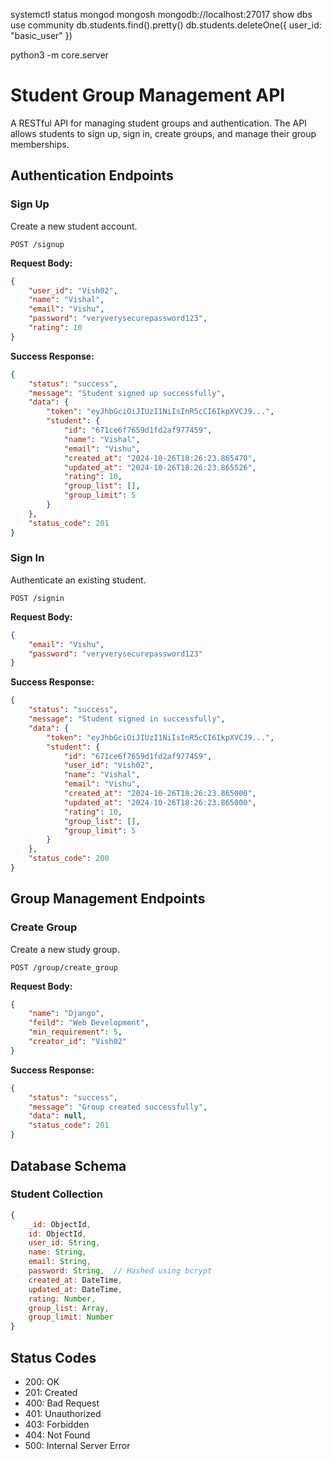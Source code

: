 systemctl status mongod
mongosh mongodb://localhost:27017
show dbs
use community
db.students.find().pretty()
db.students.deleteOne({ user_id: "basic_user" })

python3 -m core.server

# Student Group Management API

A RESTful API for managing student groups and authentication. The API allows students to sign up, sign in, create groups, and manage their group memberships.

## Authentication Endpoints

### Sign Up
Create a new student account.

```http
POST /signup
```

**Request Body:**
```json
{
    "user_id": "Vish02",
    "name": "Vishal",
    "email": "Vishu",
    "password": "veryverysecurepassword123",
    "rating": 10
}
```

**Success Response:**
```json
{
    "status": "success",
    "message": "Student signed up successfully",
    "data": {
        "token": "eyJhbGciOiJIUzI1NiIsInR5cCI6IkpXVCJ9...",
        "student": {
            "id": "671ce6f7659d1fd2af977459",
            "name": "Vishal",
            "email": "Vishu",
            "created_at": "2024-10-26T18:26:23.865470",
            "updated_at": "2024-10-26T18:26:23.865526",
            "rating": 10,
            "group_list": [],
            "group_limit": 5
        }
    },
    "status_code": 201
}
```

### Sign In
Authenticate an existing student.

```http
POST /signin
```

**Request Body:**
```json
{
    "email": "Vishu",
    "password": "veryverysecurepassword123"
}
```

**Success Response:**
```json
{
    "status": "success",
    "message": "Student signed in successfully",
    "data": {
        "token": "eyJhbGciOiJIUzI1NiIsInR5cCI6IkpXVCJ9...",
        "student": {
            "id": "671ce6f7659d1fd2af977459",
            "user_id": "Vish02",
            "name": "Vishal",
            "email": "Vishu",
            "created_at": "2024-10-26T18:26:23.865000",
            "updated_at": "2024-10-26T18:26:23.865000",
            "rating": 10,
            "group_list": [],
            "group_limit": 5
        }
    },
    "status_code": 200
}
```

## Group Management Endpoints

### Create Group
Create a new study group.

```http
POST /group/create_group
```

**Request Body:**
```json
{
    "name": "Django",
    "feild": "Web Development",
    "min_requirement": 5,
    "creator_id": "Vish02"
}
```

**Success Response:**
```json
{
    "status": "success",
    "message": "Group created successfully",
    "data": null,
    "status_code": 201
}
```

## Database Schema

### Student Collection

```javascript
{
    _id: ObjectId,
    id: ObjectId,
    user_id: String,
    name: String,
    email: String,
    password: String,  // Hashed using bcrypt
    created_at: DateTime,
    updated_at: DateTime,
    rating: Number,
    group_list: Array,
    group_limit: Number
}
```

## Status Codes

- 200: OK
- 201: Created
- 400: Bad Request
- 401: Unauthorized
- 403: Forbidden
- 404: Not Found
- 500: Internal Server Error

<!-- 
```bash
gh pr create --base <base-branch> --head <branch-name> --title "PR Title" --body "Description of the changes"
``` -->